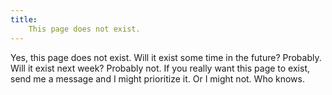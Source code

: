 ```yaml
---
title:
    This page does not exist.
---
```


Yes, this page does not exist. Will it exist some time in the future? Probably.
Will it exist next week? Probably not. If you really want this page to exist,
send me a message and I might prioritize it. Or I might not. Who knows.

